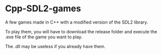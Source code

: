 # Cpp-SDL2-games

A few games made in C++ with a modified version of the SDL2 library.

To play them, you will have to download the release folder and execute the .exe file of the game you want to play.

The .dll may be useless if you already have them.
